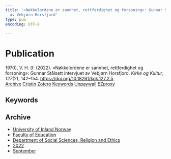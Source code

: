 ```yaml
---
title: '«Nøkkelordene er sannhet, rettferdighet og forsoning»: Gunnar Stålsett intervjuet
  av Vebjørn Horsfjord'
type: pub
encoding: UTF-8

---
```

<h1>Publication</h1>
<article id="csl-bib-container-29BGAJUN" class="csl-bib-container">
  <div class="csl-bib-body"> <div class="csl-entry">1970), V. H. (f. (2022). «Nøkkelordene er sannhet, rettferdighet og forsoning»: Gunnar Stålsett intervjuet av Vebjørn Horsfjord. <i>Kirke og Kultur</i>, <i>127</i>(2), 142–154. <a href="https://doi.org/10.18261/kok.127.2.5">https://doi.org/10.18261/kok.127.2.5</a></div> </div>
  <div class="csl-bib-buttons">
    <a href="#taxonomy-article-29BGAJUN" alt="archive" class="csl-bib-button">Archive</a>
    <a href="https://app.cristin.no/results/show.jsf?id=2052669" alt="Cristin" class="csl-bib-button">Cristin</a>
    <a href="http://zotero.org/groups/5881554/items/29BGAJUN" alt="Zotero" class="csl-bib-button">Zotero</a>
    <a href="#keywords-article-29BGAJUN" alt="keywords" class="csl-bib-button">Keywords</a>
    <a href="https://doi.org/10.18261/kok.127.2.5" alt="Unpaywall" class="csl-bib-button">Unpaywall</a>
    <a href="https://doi.org/10.18261/kok.127.2.5" alt="EZproxy" class="csl-bib-button">EZproxy</a>
  </div>
  <div id="csl-bib-meta-container-29BGAJUN"></div>
</article>
<div id="csl-bib-meta-29BGAJUN" class="csl-bib-meta">
  <article id="keywords-article-29BGAJUN" class="keywords-article">
    <h1>Keywords</h1>
    
  </article>
  <article id="taxonomy-article-29BGAJUN" class="taxonomy-article">
    <h1>Archive</h1>
    <ul>
      <li>
        <a href="/en/archive/?key=3DCRN523">University of Inland Norway</a>
      </li>
      <li>
        <a href="/en/archive/?key=WYNZA47F">Faculty of Education</a>
      </li>
      <li>
        <a href="/en/archive/?key=XY7UYWKQ">Department of Social Sciences, Religion and Ethics</a>
      </li>
      <li>
        <a href="/en/archive/?key=KFGXTPGI">2022</a>
      </li>
      <li>
        <a href="/en/archive/?key=UMKFMPN6">September</a>
      </li>
    </ul>
  </article>
</div>
